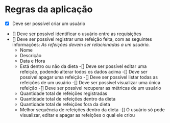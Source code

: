 # Regras da aplicação

- [X] Deve ser possível criar um usuário
- [] Deve ser possível identificar o usuário entre as requisições
- [] Deve ser possível registrar uma refeição feita, com as seguintes informações:
 *As refeições devem ser relacionadas a um usuário.*
    - Nome
    - Descrição
    - Data e Hora
    - Está dentro ou não da dieta
-[] Deve ser possível editar uma refeição, podendo alterar todos os dados acima
-[] Deve ser possível apagar uma refeição
-[] Deve ser possível listar todas as refeições de um usuário
-[] Deve ser possível visualizar uma única refeição
-[] Deve ser possível recuperar as métricas de um usuário
    - Quantidade total de refeições registradas
    - Quantidade total de refeições dentro da dieta
    - Quantidade total de refeições fora da dieta
    - Melhor sequência de refeições dentro da dieta
-[] O usuário só pode visualizar, editar e apagar as refeições o qual ele criou